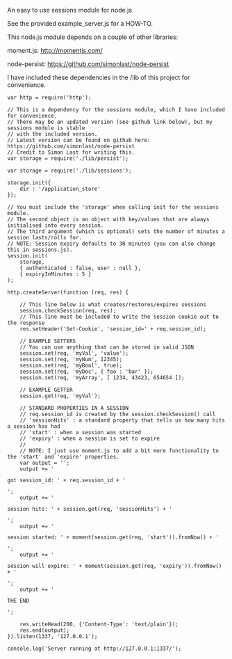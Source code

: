 An easy to use sessions module for node.js

See the provided example_server.js for a HOW-TO.

This node.js module depends on a couple of other libraries:

moment.js: http://momentjs.com/

node-persist: https://github.com/simonlast/node-persist

I have included these dependencies in the /lib of this project for convenience.

<pre><code>var http = require('http');

// This is a dependency for the sessions module, which I have included for convenience.
// There may be an updated version (see github link below), but my sessions module is stable
// with the included version.
// Latest version can be found on github here: https://github.com/simonlast/node-persist
// Credit to Simon Last for writing this.
var storage = require('./lib/persist');

var storage = require('./lib/sessions');

storage.init({
	dir : '/application_store'
});

// You must include the 'storage' when calling init for the sessions module.
// The second object is an object with key/values that are always initialised into every session.
// The third argument (which is optional) sets the number of minutes a session lasts/rolls for.
// NOTE: Session expiry defaults to 30 minutes (you can also change this in sessions.js). 
session.init(
	storage, 
	{ authenticated : false, user : null }, 
	{ expiryInMinutes : 5 }
);

http.createServer(function (req, res) {

	// This line below is what creates/restores/expires sessions
	session.checkSession(req, res);
	// This line must be included to write the session cookie out to the response
	res.setHeader('Set-Cookie', 'session_id=' + req.session_id);	
	
	// EXAMPLE SETTERS
	// You can use anything that can be stored in valid JSON
	session.set(req, 'myVal', 'value');
	session.set(req, 'myNum', 12345);
	session.set(req, 'myBool', true);
	session.set(req, 'myDoc', { foo : 'bar' });
	session.set(req, 'myArray', [ 1234, 43423, 654654 ]);
	
	// EXAMPLE GETTER
	session.get(req, 'myVal');
	
	// STANDARD PROPERTIES IN A SESSION
	// req.session_id is created by the session.checkSession() call
	// 'sessionHits' : a standard property that tells us how many hits a session has had
	// 'start' : when a session was started
	// 'expiry' : when a session is set to expire
	// 
	// NOTE: I just use moment.js to add a bit more functionality to the 'start' and 'expire' properties.
	var output = '';
	output += '<p>got session_id: ' + req.session_id + '</p>';
	output += '<p>session hits: ' + session.get(req, 'sessionHits') + '</p>';
	output += '<p>session started: ' + moment(session.get(req, 'start')).fromNow() + '</p>';
	output += '<p>session will expire: ' + moment(session.get(req, 'expiry')).fromNow() + '</p>';
	output += '<p>THE END</p>';
  
  	res.writeHead(200, {'Content-Type': 'text/plain'});
  	res.end(output);
}).listen(1337, '127.0.0.1');

console.log('Server running at http://127.0.0.1:1337/');</code></pre>